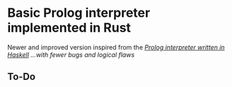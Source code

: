 # Basic Prolog interpreter implemented in Rust
Newer and improved version inspired from the [_Prolog interpreter written in Haskell_](https://github.com/arctfx/prolog-interpreter-hs/tree/main)
_...with fewer bugs and logical flaws_

## To-Do
